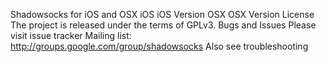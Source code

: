 Shadowsocks for iOS and OSX iOS iOS Version OSX OSX Version License The project is released under the terms of GPLv3. Bugs and Issues Please visit issue tracker Mailing list: http://groups.google.com/group/shadowsocks Also see troubleshooting